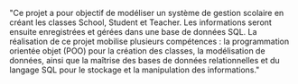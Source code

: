 "Ce projet a pour objectif de modéliser un système de gestion scolaire en créant les classes School, Student et Teacher. Les informations seront ensuite enregistrées et gérées dans une base de données SQL. La réalisation de ce projet mobilise plusieurs compétences : la programmation orientée objet (POO) pour la création des classes, la modélisation de données, ainsi que la maîtrise des bases de données relationnelles et du langage SQL pour le stockage et la manipulation des informations."
